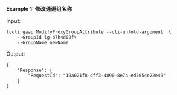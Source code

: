 **Example 1: 修改通道组名称**



Input: 

```
tccli gaap ModifyProxyGroupAttribute --cli-unfold-argument  \
    --GroupId lg-b7h4d02f\
    --GroupName newName
```

Output: 
```
{
    "Response": {
        "RequestId": "19a021f8-dff3-4890-8e7a-ed5054e22e49"
    }
}
```


